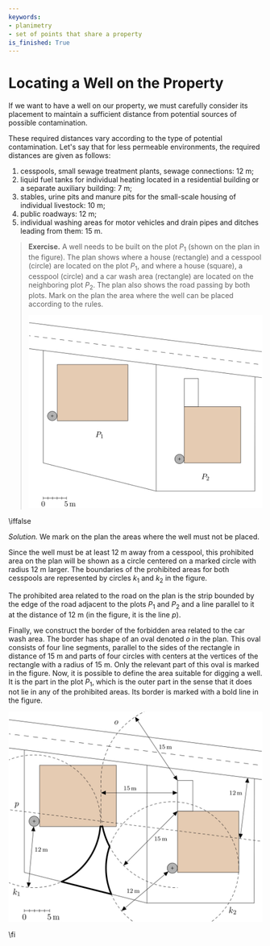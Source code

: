 ```yaml
---
keywords:
- planimetry
- set of points that share a property
is_finished: True
---
```


# Locating a Well on the Property 

If we want to have a well on our property, we must carefully consider
its placement to maintain a sufficient distance from potential sources
of possible contamination.


These required distances vary according to the type of potential
contamination. Let's say that for less permeable environments, the
required distances are given as follows:

1. cesspools, small sewage treatment plants, sewage connections: $12 \text{ m}$;
2. liquid fuel tanks for individual heating located in a residential building or a separate auxiliary building: $7 \text{ m}$;
3. stables, urine pits and manure pits for the small-scale housing of individual livestock: $10 \text{ m}$;
4. public roadways: $12 \text{ m}$;
5. individual washing areas for motor vehicles and drain pipes and ditches leading from them: $15 \text{ m}$.


> **Exercise.** A well needs to be built on the plot $P_1$ (shown on
> the plan in the figure).  The plan shows where a house (rectangle)
> and a cesspool (circle) are located on the plot $P_1$, and where a
> house (square), a cesspool (circle) and a car wash area (rectangle)
> are located on the neighboring plot $P_2$.  The plan also shows the
> road passing by both plots. Mark on the plan the area where the well
> can be placed according to the rules.
> 
> ![Situation sketch](math4you_00009.png)

\iffalse

*Solution.* We mark on the plan the areas where the well must not be placed. 

Since the well must be at least 12 m away from a cesspool, this
prohibited area on the plan will be shown as a circle centered on 
a marked circle with  radius 12 m larger. The boundaries of the
prohibited areas for both cesspools are represented by circles $k_1$
and $k_2$ in the figure.

The prohibited area related to the road on the plan is the strip
bounded by the edge of the road adjacent to the plots $P_1$ and $P_2$
and a line parallel to it at the distance of 12 m (in the figure, it
is the line $p$).

Finally, we construct the border of the forbidden area related to the
car wash area.  The border has shape of an oval denoted $o$ in the
plan. This oval consists of four line segments, parallel to the sides
of the rectangle in distance of 15 m and parts of four circles with
centers at the vertices of the rectangle with a radius of 15 m.  Only
the relevant part of this oval is marked in the figure.
Now, it is possible to define the area suitable for digging a well. It
is the part in the plot $P_1$, which is the outer part in the sense
that it does not lie in any of the prohibited areas. Its border is
marked with a bold line in the figure.


![Solution](math4you_00009_res.jpg)


\fi


